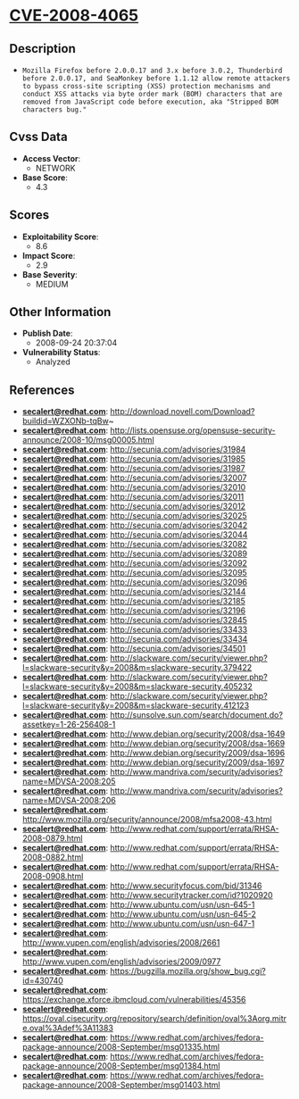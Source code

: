 
# [CVE-2008-4065](http://download.novell.com/Download?buildid=WZXONb-tqBw~)

## Description

- `Mozilla Firefox before 2.0.0.17 and 3.x before 3.0.2, Thunderbird before 2.0.0.17, and SeaMonkey before 1.1.12 allow remote attackers to bypass cross-site scripting (XSS) protection mechanisms and conduct XSS attacks via byte order mark (BOM) characters that are removed from JavaScript code before execution, aka "Stripped BOM characters bug."`

## Cvss Data

- **Access Vector**:
  - NETWORK
- **Base Score**:
  - 4.3

## Scores

- **Exploitability Score**:
  - 8.6
- **Impact Score**:
  - 2.9
- **Base Severity**:
  - MEDIUM

## Other Information

- **Publish Date**:
  - 2008-09-24 20:37:04
- **Vulnerability Status**:
  - Analyzed

## References

- **secalert@redhat.com**: http://download.novell.com/Download?buildid=WZXONb-tqBw~
- **secalert@redhat.com**: http://lists.opensuse.org/opensuse-security-announce/2008-10/msg00005.html
- **secalert@redhat.com**: http://secunia.com/advisories/31984
- **secalert@redhat.com**: http://secunia.com/advisories/31985
- **secalert@redhat.com**: http://secunia.com/advisories/31987
- **secalert@redhat.com**: http://secunia.com/advisories/32007
- **secalert@redhat.com**: http://secunia.com/advisories/32010
- **secalert@redhat.com**: http://secunia.com/advisories/32011
- **secalert@redhat.com**: http://secunia.com/advisories/32012
- **secalert@redhat.com**: http://secunia.com/advisories/32025
- **secalert@redhat.com**: http://secunia.com/advisories/32042
- **secalert@redhat.com**: http://secunia.com/advisories/32044
- **secalert@redhat.com**: http://secunia.com/advisories/32082
- **secalert@redhat.com**: http://secunia.com/advisories/32089
- **secalert@redhat.com**: http://secunia.com/advisories/32092
- **secalert@redhat.com**: http://secunia.com/advisories/32095
- **secalert@redhat.com**: http://secunia.com/advisories/32096
- **secalert@redhat.com**: http://secunia.com/advisories/32144
- **secalert@redhat.com**: http://secunia.com/advisories/32185
- **secalert@redhat.com**: http://secunia.com/advisories/32196
- **secalert@redhat.com**: http://secunia.com/advisories/32845
- **secalert@redhat.com**: http://secunia.com/advisories/33433
- **secalert@redhat.com**: http://secunia.com/advisories/33434
- **secalert@redhat.com**: http://secunia.com/advisories/34501
- **secalert@redhat.com**: http://slackware.com/security/viewer.php?l=slackware-security&y=2008&m=slackware-security.379422
- **secalert@redhat.com**: http://slackware.com/security/viewer.php?l=slackware-security&y=2008&m=slackware-security.405232
- **secalert@redhat.com**: http://slackware.com/security/viewer.php?l=slackware-security&y=2008&m=slackware-security.412123
- **secalert@redhat.com**: http://sunsolve.sun.com/search/document.do?assetkey=1-26-256408-1
- **secalert@redhat.com**: http://www.debian.org/security/2008/dsa-1649
- **secalert@redhat.com**: http://www.debian.org/security/2008/dsa-1669
- **secalert@redhat.com**: http://www.debian.org/security/2009/dsa-1696
- **secalert@redhat.com**: http://www.debian.org/security/2009/dsa-1697
- **secalert@redhat.com**: http://www.mandriva.com/security/advisories?name=MDVSA-2008:205
- **secalert@redhat.com**: http://www.mandriva.com/security/advisories?name=MDVSA-2008:206
- **secalert@redhat.com**: http://www.mozilla.org/security/announce/2008/mfsa2008-43.html
- **secalert@redhat.com**: http://www.redhat.com/support/errata/RHSA-2008-0879.html
- **secalert@redhat.com**: http://www.redhat.com/support/errata/RHSA-2008-0882.html
- **secalert@redhat.com**: http://www.redhat.com/support/errata/RHSA-2008-0908.html
- **secalert@redhat.com**: http://www.securityfocus.com/bid/31346
- **secalert@redhat.com**: http://www.securitytracker.com/id?1020920
- **secalert@redhat.com**: http://www.ubuntu.com/usn/usn-645-1
- **secalert@redhat.com**: http://www.ubuntu.com/usn/usn-645-2
- **secalert@redhat.com**: http://www.ubuntu.com/usn/usn-647-1
- **secalert@redhat.com**: http://www.vupen.com/english/advisories/2008/2661
- **secalert@redhat.com**: http://www.vupen.com/english/advisories/2009/0977
- **secalert@redhat.com**: https://bugzilla.mozilla.org/show_bug.cgi?id=430740
- **secalert@redhat.com**: https://exchange.xforce.ibmcloud.com/vulnerabilities/45356
- **secalert@redhat.com**: https://oval.cisecurity.org/repository/search/definition/oval%3Aorg.mitre.oval%3Adef%3A11383
- **secalert@redhat.com**: https://www.redhat.com/archives/fedora-package-announce/2008-September/msg01335.html
- **secalert@redhat.com**: https://www.redhat.com/archives/fedora-package-announce/2008-September/msg01384.html
- **secalert@redhat.com**: https://www.redhat.com/archives/fedora-package-announce/2008-September/msg01403.html
